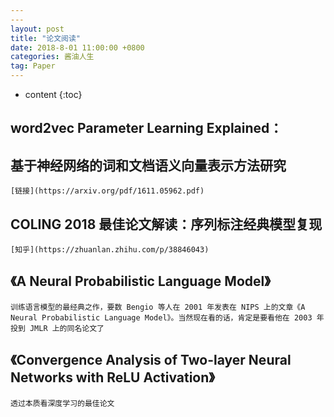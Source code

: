 ```yaml
---
---
layout: post
title: "论文阅读"
date: 2018-8-01 11:00:00 +0800 
categories: 酱油人生
tag: Paper
---
```

* content
{:toc}


## word2vec Parameter Learning Explained：

## 基于神经网络的词和文档语义向量表示方法研究
	[链接](https://arxiv.org/pdf/1611.05962.pdf)

## COLING 2018 最佳论文解读：序列标注经典模型复现
	[知乎](https://zhuanlan.zhihu.com/p/38846043)

## 《A Neural Probabilistic Language Model》
	训练语言模型的最经典之作，要数 Bengio 等人在 2001 年发表在 NIPS 上的文章《A Neural Probabilistic Language Model》。当然现在看的话，肯定是要看他在 2003 年投到 JMLR 上的同名论文了

## 《Convergence Analysis of Two-layer Neural Networks with ReLU Activation》
	透过本质看深度学习的最佳论文